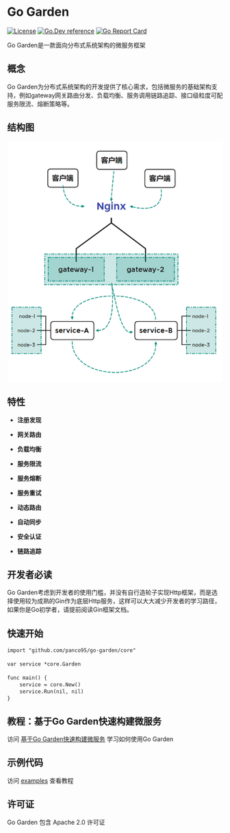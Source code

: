 # Go Garden 
[![License](https://img.shields.io/:license-apache-blue.svg)](https://opensource.org/licenses/Apache-2.0) [![Go.Dev reference](https://img.shields.io/badge/go.dev-reference-007d9c?logo=go&logoColor=white&style=flat-square)](https://pkg.go.dev/github.com/panco95/go-garden) [![Go Report Card](https://goreportcard.com/badge/github.com/panco95/go-garden)](https://goreportcard.com/report/github.com/panco95/go-garden) 


Go Garden是一款面向分布式系统架构的微服务框架

## 概念

Go Garden为分布式系统架构的开发提供了核心需求，包括微服务的基础架构支持，例如gateway网关路由分发、负载均衡、服务调用链路追踪、接口级粒度可配服务限流、熔断策略等。

## 结构图

![struct](docs/struct.png "struct")


## 特性

- **注册发现**

- **网关路由**

- **负载均衡**

- **服务限流**

- **服务熔断**

- **服务重试**

- **动态路由**

- **自动同步**

- **安全认证**

- **链路追踪**

## 开发者必读

Go Garden考虑到开发者的使用门槛，并没有自行造轮子实现Http框架，而是选择使用较为成熟的Gin作为底层Http服务，这样可以大大减少开发者的学习路径，如果你是Go初学者，请提前阅读Gin框架文档。


## 快速开始

```golang
import "github.com/panco95/go-garden/core"

var service *core.Garden

func main() {
    service = core.New()
    service.Run(nil, nil)
}
```

## 教程：基于Go Garden快速构建微服务
访问 [基于Go Garden快速构建微服务](docs/tutorial.md) 学习如何使用Go
Garden

## 示例代码
访问 [examples](examples) 查看教程

## 许可证

Go Garden 包含 Apache 2.0 许可证